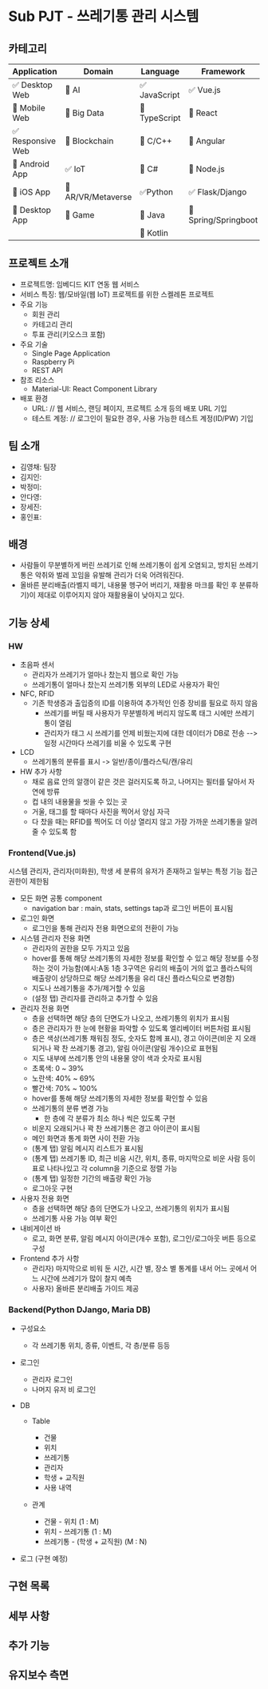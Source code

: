 # Sub PJT - 쓰레기통 관리 시스템

<!-- 필수 항목 -->

## 카테고리

| Application | Domain | Language | Framework |
| ---- | ---- | ---- | ---- |
| :white_check_mark: Desktop Web | :black_square_button: AI | :white_check_mark: JavaScript | :white_check_mark: Vue.js |
| :black_square_button: Mobile Web | :black_square_button: Big Data | :black_square_button: TypeScript | :black_square_button: React |
| :white_check_mark: Responsive Web | :black_square_button: Blockchain | :black_square_button: C/C++ | :black_square_button: Angular |
| :black_square_button: Android App | :white_check_mark: IoT | :black_square_button: C# | :black_square_button: Node.js |
| :black_square_button: iOS App | :black_square_button: AR/VR/Metaverse | :white_check_mark: ​Python | :white_check_mark: Flask/Django |
| :black_square_button: Desktop App | :black_square_button: Game | :black_square_button: Java | :black_square_button: Spring/Springboot |
| | | :black_square_button: Kotlin | |

<!-- 필수 항목 -->

## 프로젝트 소개

* 프로젝트명: 임베디드 KIT 연동 웹 서비스
* 서비스 특징: 웹/모바일(웹 IoT) 프로젝트를 위한 스켈레톤 프로젝트
* 주요 기능
  - 회원 관리
  - 카테고리 관리
  - 투표 관리(키오스크 포함)
* 주요 기술
  - Single Page Application
  - Raspberry Pi
  - REST API
* 참조 리소스
  * Material-UI: React Component Library 
* 배포 환경
  - URL: // 웹 서비스, 랜딩 페이지, 프로젝트 소개 등의 배포 URL 기입
  - 테스트 계정: // 로그인이 필요한 경우, 사용 가능한 테스트 계정(ID/PW) 기입


<!-- 자유 양식 -->

## 팀 소개

* 김영채: 팀장
* 김지인:
* 박정미:
* 안다영:
* 장세진:
* 홍인표:


<!-- 자유 양식 -->

<!-- ## 프로젝트 상세 설명 -->

<!-- // 개발 환경, 기술 스택, 시스템 구성도, ERD, 기능 상세 설명 등 -->


## 배경

- 사람들이 무분별하게 버린 쓰레기로 인해 쓰레기통이 쉽게 오염되고, 방치된 쓰레기통은 악취와 벌레 꼬임을 유발해 관리가 더욱 어려워진다.
- 올바른 분리배출(라벨지 떼기, 내용물 헹구어 버리기, 재활용 마크를 확인 후 분류하기)이 제대로 이루어지지 않아 재활용율이 낮아지고 있다.



## 기능 상세

### HW

- 초음파 센서
	- 관리자가 쓰레기가 얼마나 찼는지 웹으로 확인 가능
	- 쓰레기통이 얼마나 찼는지 쓰레기통 외부의 LED로 사용자가 확인
- NFC, RFID
  - 기존 학생증과 출입증의 ID를 이용하여 추가적인 인증 장비를 필요로 하지 않음
	- 쓰레기를 버릴 때 사용자가 무분별하게 버리지 않도록 태그 시에만 쓰레기통이 열림
	- 관리자가 태그 시 쓰레기를 언제 비웠는지에 대한 데이터가 DB로 전송 --> 일정 시간마다 쓰레기를 비울 수 있도록 구현
- LCD
	- 쓰레기통의 분류를 표시 -> 일반/종이/플라스틱/캔/유리
- HW 추가 사항
	- 채로 음료 안의 알갱이 같은 것은 걸러지도록 하고, 나머지는 필터를 달아서 자연에 방류
	- 컵 내의 내용물을 씻을 수 있는 곳
	- 거울, 태그를 할 때마다 사진을 찍어서 양심 자극
	- 다 찼을 때는 RFID를 찍어도 더 이상 열리지 않고 가장 가까운 쓰레기통을 알려줄 수 있도록 함

### Frontend(Vue.js)
시스템 관리자, 관리자(미화원), 학생 세 분류의 유저가 존재하고 일부는 특정 기능 접근 권한이 제한됨
- 모든 화면 공통 component
  - navigation bar : main, stats, settings tap과 로그인 버튼이 표시됨
- 로그인 화면
  - 로그인을 통해 관리자 전용 화면으로의 전환이 가능
- 시스템 관리자 전용 화면
  - 관리자의 권한을 모두 가지고 있음
  - hover를 통해 해당 쓰레기통의 자세한 정보를 확인할 수 있고 해당 정보를 수정하는 것이 가능함(예시:A동 1층 3구역은 유리의 배출이 거의 없고 플라스틱의 배출량이 상당하므로 해당 쓰레기통을 유리 대신 플라스틱으로 변경함)
  - 지도나 쓰레기통을 추가/제거할 수 있음
  - (설정 탭) 관리자를 관리하고 추가할 수 있음
- 관리자 전용 화면
	- 층을 선택하면 해당 층의 단면도가 나오고, 쓰레기통의 위치가 표시됨 
    - 층은 관리자가 한 눈에 현황을 파악할 수 있도록 엘리베이터 버튼처럼 표시됨
    - 층은 색상(쓰레기통 채워짐 정도, 숫자도 함께 표시), 경고 아이콘(비운 지 오래되거나 꽉 찬 쓰레기통 경고), 알림 아이콘(알림 개수)으로 표현됨
	- 지도 내부에 쓰레기통 안의 내용물 양이 색과 숫자로 표시됨
    - 초록색: 0 ~ 39%
    - 노란색: 40% ~ 69%
    - 빨간색: 70% ~ 100%
  - hover를 통해 해당 쓰레기통의 자세한 정보를 확인할 수 있음
  - 쓰레기통의 분류 변경 가능
    - 한 층에 각 분류가 최소 하나 씩은 있도록 구현
  - 비운지 오래되거나 꽉 찬 쓰레기통은 경고 아이콘이 표시됨
  - 메인 화면과 통계 화면 사이 전환 가능
  - (통계 탭) 알림 메시지 리스트가 표시됨
  - (통계 탭) 쓰레기통 ID, 최근 비움 시간, 위치, 종류, 마지막으로 비운 사람 등이 표로 나타나있고 각 column을 기준으로 정렬 가능
  - (통계 탭) 일정한 기간의 배출량 확인 가능
  - 로그아웃 구현
- 사용자 전용 화면
	- 층을 선택하면 해당 층의 단면도가 나오고, 쓰레기통의 위치가 표시됨
	- 쓰레기통 사용 가능 여부 확인
- 내비게이션 바
  - 로고, 화면 분류, 알림 메시지 아이콘(개수 포함), 로그인/로그아웃 버튼 등으로 구성  
- Frontend 추가 사항
	- 관리자) 마지막으로 비워 둔 시간, 시간 별, 장소 별 통계를 내서 어느 곳에서 어느 시간에 쓰레기가 많이 찰지 예측
	- 사용자) 올바른 분리배출 가이드 제공

### Backend(Python DJango, Maria DB)

* 구성요소
  - 각 쓰레기통 위치, 종류, 이벤트, 각 층/분류 등등
* 로그인
  * 관리자 로그인
  * 나머지 유저 비 로그인

* DB
  * Table
    * 건물
    * 위치
    * 쓰레기통
    * 관리자
    * 학생 + 교직원
    * 사용 내역
    
  * 관계
    * 건물 - 위치 (1 : M)
    * 위치 - 쓰레기통 (1 : M)
    * 쓰레기통 - (학생 + 교직원) (M : N)


- 로그 (구현 예정)



##	구현 목록

##	세부 사항


##	추가 기능   


##	유지보수 측면   
